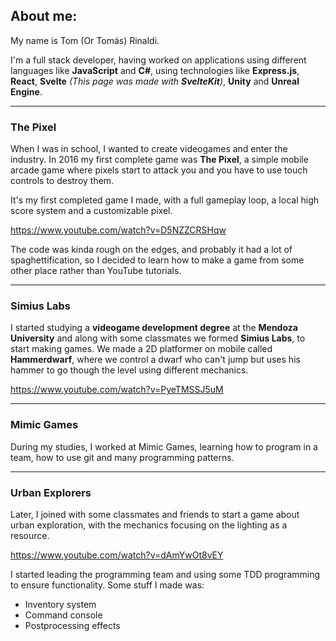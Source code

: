 ﻿## About me:

My name is Tom (Or Tomás) Rinaldi.

I'm a full stack developer, having worked on applications using different languages
like **JavaScript** and **C#**, using technologies like **Express.js**, **React**,
**Svelte** *(This page was made with **SvelteKit**)*, **Unity** and **Unreal Engine**.

---

### The Pixel

When I was in school, I wanted to create videogames and enter the industry. In 2016
my first complete game was **The Pixel**, a simple mobile arcade game where pixels
start to attack you and you have to use touch controls to destroy them.

It's my first completed game I made, with a full gameplay loop, a local high score
system and a customizable pixel.

https://www.youtube.com/watch?v=D5NZZCRSHqw

The code was kinda rough on the edges, and probably it had a lot of spaghettification,
so I decided to learn how to make a game from some other place rather than YouTube
tutorials.

---

### Simius Labs

I started studying a **videogame development degree** at the **Mendoza University**
and along with some classmates we formed **Simius Labs**, to start making games.
We made a 2D platformer on mobile called **Hammerdwarf**, where we control a dwarf
who can't jump but uses his hammer to go though the level using different mechanics.

https://www.youtube.com/watch?v=PyeTMSSJ5uM

---

### Mimic Games

During my studies, I worked at Mimic Games, learning how to program in a team, how to
use git and many programming patterns.

---

### Urban Explorers

Later, I joined with some classmates and friends to start a game about urban exploration,
with the mechanics focusing on the lighting as a resource.

https://www.youtube.com/watch?v=dAmYwOt8vEY

I started leading the programming team and using some TDD programming to ensure
functionality. Some stuff I made was:

* Inventory system
* Command console
* Postprocessing effects
